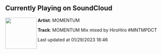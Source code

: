 ## Currently Playing on SoundCloud

[<img align="left" width="100" src="https://i1.sndcdn.com/artworks-5YXI3z9zo7CHSVLy-04eeyQ-t500x500.jpg">](https://soundcloud.com/whjooi0xhynu/momentum-mix-mixed-by-null-1)

**Artist**: MOMENTUM 

**Track**: MOMENTUM Mix mixed by HiroHiro #MNTMPDCT

Last updated at 01/29/2023 18:46

